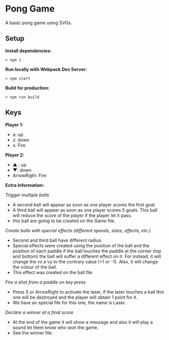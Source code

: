 # Pong Game

A basic pong game using SVGs.

## Setup

**Install dependencies:**

`> npm i`

**Run locally with Webpack Dev Server:**

`> npm start`

**Build for production:**

`> npm run build`

## Keys

**Player 1:**
* a: up
* z: down
* s: Fire

**Player 2:**
* ▲ : up
* ▼: down
* ArrowRigth: Fire


**Extra Information:**

*Trigger multiple balls*

* A second ball will appear as soon as one player scores the first goal. 
* A third ball will appear as soon as one player scores 5 goals. This ball will reduce 
the score of the player if the player let it pass. 
* this ball are going to be created on the Game file. 

*Create balls with special effects (different speeds, sizes, effects, etc.)*

* Second and third ball have different radius.
* Special effects were created using the position of the ball and the position of each paddle if the ball touches the paddle at the corner (top and bottom) the ball will suffer a different effect on it. For instead, it will change the vx a vy to the contrary value (+1 or -1). Also, it will change the colour of the ball. 
* This effect was created on the ball file

*Fire a shot from a paddle on key press*

* Press S or ArrowRight to activate the laser, if the laser touches a ball this one will be destroyed and the player will obtain 1 point for it. 
* We have an special file for this one, the name is Laser.

*Declare a winner at a final score*

* At the end of the game it will show a message and also it will play a sound let them know who won the game. 
* See the winner file. 

